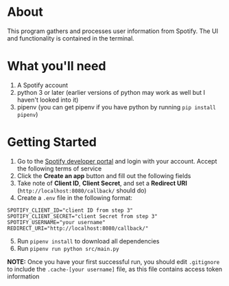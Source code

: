 # About

This program gathers and processes user information from Spotify. The UI and functionality is contained in the terminal. 

# What you'll need
1. A Spotify account
2. python 3 or later (earlier versions of python may work as well but I haven't looked into it)
3. pipenv (you can get pipenv if you have python by running `pip install pipenv`)

# Getting Started

1. Go to the [Spotify developer portal](https://developer.spotify.com/dashboard/login) and login with your account. Accept the following terms of service
2. Click the **Create an app** button and fill out the following fields
3. Take note of **Client ID**, **Client Secret**, and set a **Redirect URI** (`http://localhost:8080/callback/` should do)
4. Create a `.env` file in the following format:
```
SPOTIFY_CLIENT_ID="client ID from step 3"
SPOTIFY_CLIENT_SECRET="client Secret from step 3"
SPOTIFY_USERNAME="your username"
REDIRECT_URI="http://localhost:8080/callback/"
```
5. Run `pipenv install` to download all dependencies
6. Run `pipenv run python src/main.py`

**NOTE:** Once you have your first successful run, you should edit `.gitignore` to include the `.cache-[your username]` file, as this file contains access token information

